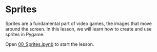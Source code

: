 # Sprites

Sprites are a fundamental part of video games, the images that move around the
screen. In this lesson, we will learn how to create and use sprites in Pygame.

Open [00_Sprites.ipynb](00_Sprites.ipynb) to start the lesson.